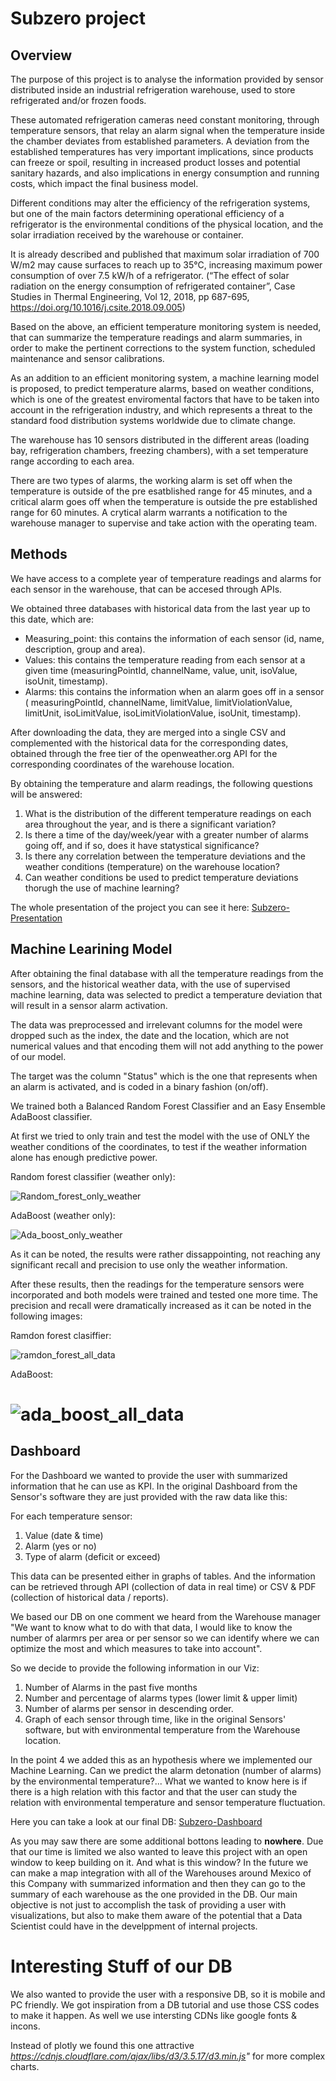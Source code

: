 
# Subzero project

## Overview
The purpose of this project is to analyse the information provided by sensor distributed inside an industrial refrigeration warehouse, used to store refrigerated and/or frozen foods.

These automated refrigeration cameras need constant monitoring, through temperature sensors, that relay an alarm signal when the temperature inside the chamber deviates from established parameters.
A deviation from the established temperatures has very important implications, since products can freeze or spoil, resulting in increased product losses and potential sanitary hazards, and also implications in energy consumption and running costs, which impact the final business model.

Different conditions may alter the efficiency of the refrigeration systems, but one of the main factors determining operational efficiency of a refrigerator is the environmental conditions of the physical location, and the solar irradiation received by the warehouse or container.

It is already described and published that maximum solar irradiation of 700 W/m2 may cause surfaces to reach up to 35°C, increasing maximum power consumption of over 7.5 kW/h of a refrigerator.
(“The effect of solar radiation on the energy consumption of refrigerated container”, Case Studies in Thermal Engineering, Vol 12, 2018, pp 687-695, https://doi.org/10.1016/j.csite.2018.09.005)

Based on the above, an efficient temperature monitoring system is needed, that can summarize the temperature readings and alarm summaries, in order to make the pertinent corrections to the system function, scheduled maintenance and sensor calibrations.

As an addition to an efficient monitoring system, a machine learning model is proposed, to predict temperature alarms, based on weather conditions, which is one of the greatest enviromental factors that have to be taken into account in the refrigeration industry, and which represents a threat to the standard food distribution systems worldwide due to climate change.

The warehouse has 10 sensors distributed in the different areas (loading bay, refrigeration chambers, freezing chambers), with a set temperature range according to each area.

There are two types of alarms, the working alarm is set off when the temperature is outside of the pre esatblished range for 45 minutes, and a critical alarm goes off when the temperature is outside the pre established range for 60 minutes. A crytical alarm warrants a notification to the warehouse manager to supervise and take action with the operating team.

## Methods

We have access to a complete year of temperature readings and alarms for each sensor in the warehouse, that can be accesed through APIs.

We obtained three databases with historical data from the last year up to this date, which are:

 - Measuring_point: this contains the information of each sensor (id, name, description, group and area).
 - Values: this contains the temperature reading from each sensor at a given time (measuringPointId, channelName, value, unit, isoValue, isoUnit, timestamp).
 - Alarms: this contains the information when an alarm goes off in a sensor ( measuringPointId, channelName, limitValue, limitViolationValue, limitUnit, isoLimitValue, isoLimitViolationValue, isoUnit, timestamp).

After downloading the data, they are merged into a single CSV and complemented with the historical data for the corresponding dates, obtained through the free tier of the openweather.org API for the corresponding coordinates of the warehouse location.

By obtaining the temperature and alarm readings, the following questions will be answered:

1. What is the distribution of the different temperature readings on each area throughout the year, and is there a significant variation?
2.  Is there a time of the day/week/year with a greater number of alarms going off, and if so, does it have statystical significance?
3. Is there any correlation between the temperature deviations and the weather conditions (temperature) on the warehouse location?
4. Can weather conditions be used to predict temperature deviations thorugh the use of machine learning?



The whole presentation of the project you can see it here: [Subzero-Presentation](https://docs.google.com/presentation/d/1UKmtILYxAHpOF0Gc04kEek7a1XgS-ATRQAbTzk2dsT0/edit?usp=sharing)

## Machine Learining Model
After obtaining the final database with all the temperature readings from the sensors, and the historical weather data, with the use of supervised machine learning, data was selected to predict a temperature deviation that will result in a sensor alarm activation.

The data was preprocessed and irrelevant columns for the model were dropped such as the index, the date and the location, which are not numerical values and that encoding them will not add anything to the power of our model.

The target was the column "Status" which is the one that represents when an alarm is activated, and is coded in a binary fashion (on/off).

We trained both a Balanced Random Forest Classifier and an Easy Ensemble AdaBoost classifier.

At first we tried to only train and test the model with the use of ONLY the weather conditions of the coordinates, to test if the weather information alone has enough predictive power.

Random forest classifier (weather only):

![Random_forest_only_weather](https://user-images.githubusercontent.com/95982833/172081047-eac9adba-cba0-42e6-a1ce-6ae644861f14.png)


AdaBoost (weather only):

![Ada_boost_only_weather](https://user-images.githubusercontent.com/95982833/172081070-97d9e221-cb76-4d69-b7e6-7f0b92da0263.png)


As it can be noted, the results were rather dissappointing, not reaching any significant recall and precision to use only the weather information.

After these results, then the readings for the temperature sensors were incorporated and both models were trained and tested one more time. The precision and recall were dramatically increased as it can be noted in the following images:


Ramdon forest clasiffier:

![ramdon_forest_all_data](https://user-images.githubusercontent.com/95982833/172081271-cdaf06f8-7fc1-45dc-8d0d-2d62b1e12c52.png)


AdaBoost:


![ada_boost_all_data](https://user-images.githubusercontent.com/95982833/172082701-8b33b289-7c74-4753-9751-f5ee4bce0125.png)
=======

## Dashboard

For the Dashboard we wanted to provide the user with summarized information that he can use as KPI. In the original Dashboard from the Sensor's software they are just provided with the raw data like this: 

For each temperature sensor:

1. Value (date & time)
2. Alarm (yes or no)
3. Type of alarm (deficit or exceed)

This data can be presented either in graphs of tables. And the information can be retrieved through API (collection of data in real time) or CSV & PDF (collection of historical data / reports).

We based our DB on one comment we heard from the Warehouse manager "We want to know what to do with that data, I would like to know the number of alarmrs per area or per sensor so we can identify where we can optimize the most and which measures to take into account". 

So we decide to provide the following information in our Viz: 

1. Number of Alarms in the past five months
2. Number and percentage of alarms types (lower limit & upper limit)
3. Number of alarms per sensor in descending order.
4. Graph of each sensor through time, like in the original Sensors' software, but with environmental temperature from the Warehouse location. 

In the point 4 we added this as an hypothesis where we implemented our Machine Learning. Can we predict the alarm detonation (number of alarms) by the environmental temperature?... What we wanted to know here is if there is a high relation with this factor and that the user can study the relation with environmental temperature and sensor temperature fluctuation. 

Here you can take a look at our final DB: [Subzero-Dashboard](https://docs.google.com/presentation/d/1UKmtILYxAHpOF0Gc04kEek7a1XgS-ATRQAbTzk2dsT0/edit?usp=sharing)

As you may saw there are some additional bottons leading to **nowhere**. Due that our time is limited we also wanted to leave this project with an open window to keep building on it. And what is this window? In the future we can make a map integration with all of the Warehouses around Mexico of this Company with summarized information and then they can go to the summary of each warehouse as the one provided in the DB. Our main objective is not just to accomplish the task of providing a user with visualizations, but also to make them aware of the potential that a Data Scientist could have in the develppment of internal projects. 


# Interesting Stuff of our DB

We also wanted to provide the user with a responsive DB, so it is mobile and PC friendly. We got inspiration from a DB tutorial and use those CSS codes to make it happen. As well we use intersting CDNs like google fonts & incons.

Instead of plotly we found this one attractive *https://cdnjs.cloudflare.com/ajax/libs/d3/3.5.17/d3.min.js"* for more complex charts. 


